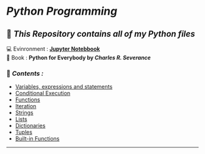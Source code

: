 # _Python Programming_
## 📂 _This Repository contains all of my Python files_
💻 Evinronment : **[Jupyter Notebbook](https://jupyter.org/)** <br>
📖 Book : **Python for Everybody by _Charles R. Severance_**
### 🚀 _Contents :_ 
* [Variables, expressions and statements](https://github.com/darsigangothri06/python/blob/main/Variables%2C%20expressions%20and%20statements.ipynb)
* [Conditional Execution](https://github.com/darsigangothri06/python/blob/main/Conditional%20Execution.ipynb)
* [Functions](https://github.com/darsigangothri06/python/blob/main/Functions.ipynb)
* [Iteration](https://github.com/darsigangothri06/python/blob/main/Iteration.ipynb)
* [Strings](https://github.com/darsigangothri06/python/blob/main/Strings.ipynb)
* [Lists](https://github.com/darsigangothri06/python/blob/main/Lists.ipynb)
* [Dictionaries](https://github.com/darsigangothri06/python/blob/main/Dictionaries.ipynb)
* [Tuples](https://github.com/darsigangothri06/python/blob/main/Tuples.ipynb)
* [Built-in Functions](https://github.com/darsigangothri06/python/blob/main/Built-in%20Functions.ipynb)
---



